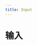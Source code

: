 ```yaml
---
title: Input
---
```

# 输入

<ClientOnly><input-demo-1></input-demo-1></ClientOnly>
<ClientOnly><input-demo-2></input-demo-2></ClientOnly>